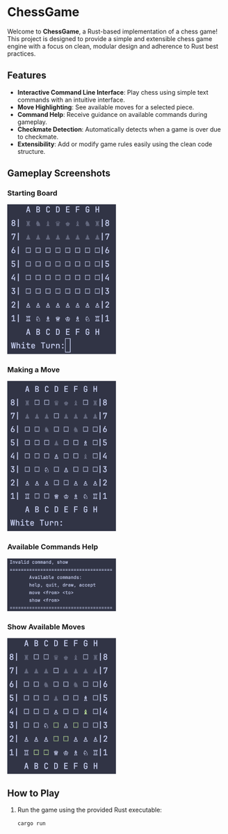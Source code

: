 # ChessGame

Welcome to **ChessGame**, a Rust-based implementation of a chess game! This project is designed to provide a simple and extensible chess game engine with a focus on clean, modular design and adherence to Rust best practices.

## Features

- **Interactive Command Line Interface**: Play chess using simple text commands with an intuitive interface.
- **Move Highlighting**: See available moves for a selected piece.
- **Command Help**: Receive guidance on available commands during gameplay.
- **Checkmate Detection**: Automatically detects when a game is over due to checkmate.
- **Extensibility**: Add or modify game rules easily using the clean code structure.

## Gameplay Screenshots

### Starting Board
<img src="assets/board.png" alt="Starting Board" style="max-width: 250px;">

### Making a Move
<img src="assets/another_position.png" alt="Making a Move" style="max-width: 250px;">

### Available Commands Help
<img src="assets/help_window.png" alt="Help Window" style="max-width: 250px;">

### Show Available Moves
<img src="assets/show_options.png" alt="Show Options" style="max-width: 250px;">


## How to Play

1. Run the game using the provided Rust executable:
   ```bash
   cargo run